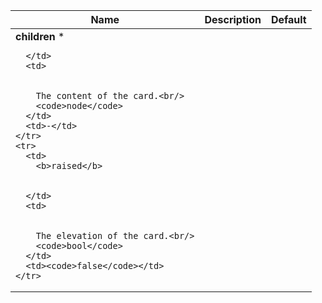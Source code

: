 <table>
  <thead>
    <tr>
      <th>Name</th>
      <th>Description</th>
      <th>Default</th>
    </tr>
  </thead>
  <tbody>
    <tr>
      <td>
        <b>children</b>
        <span title="required" style={{ color: 'var(--ifm-color-danger)' }}>*</span>
        
      </td>
      <td>
        
        
        The content of the card.<br/>
        <code>node</code>
      </td>
      <td>-</td>
    </tr>
    <tr>
      <td>
        <b>raised</b>
        
        
      </td>
      <td>
        
        
        The elevation of the card.<br/>
        <code>bool</code>
      </td>
      <td><code>false</code></td>
    </tr>
  </tbody>
</table>
